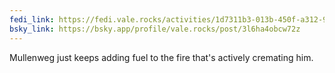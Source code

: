 ```yaml
---
fedi_link: https://fedi.vale.rocks/activities/1d7311b3-013b-450f-a312-9f000f809ff1
bsky_link: https://bsky.app/profile/vale.rocks/post/3l6ha4obcw72z
---
```


Mullenweg just keeps adding fuel to the fire that's actively cremating him.
